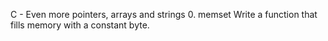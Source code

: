 C - Even more pointers, arrays and strings
0. memset
Write a function that fills memory with a constant byte.
